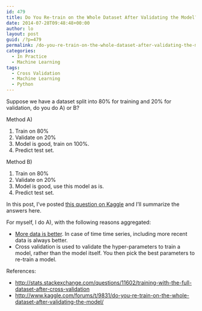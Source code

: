 ```yaml
---
id: 479
title: Do You Re-train on the Whole Dataset After Validating the Model?
date: 2014-07-28T09:48:48+00:00
author: lo
layout: post
guid: /?p=479
permalink: /do-you-re-train-on-the-whole-dataset-after-validating-the-model/
categories:
  - In Practice
  - Machine Learning
tags:
  - Cross Validation
  - Machine Learning
  - Python
---
```

Suppose we have a dataset split into 80% for training and 20% for validation, do you do A) or B?

Method A)

  1. Train on 80%
  2. Validate on 20%
  3. Model is good, train on 100%.
  4. Predict test set.

Method B)

  1. Train on 80%
  2. Validate on 20%
  3. Model is good, use this model as is.
  4. Predict test set.

In this post, I&#8217;ve posted <a href="http://www.kaggle.com/forums/t/9831/do-you-re-train-on-the-whole-dataset-after-validating-the-model/" target="_blank">this question on Kaggle</a> and I&#8217;ll summarize the answers here.

For myself, I do A), with the following reasons aggregated:

  * <a href="https://static.googleusercontent.com/media/research.google.com/en//pubs/archive/35179.pdf" target="_blank">More data is better</a>. In case of time time series, including more recent data is always better.
  * Cross validation is used to validate the hyper-parameters to train a model, rather than the model itself. You then pick the best parameters to re-train a model.

References:

  * <a href="http://stats.stackexchange.com/questions/11602/training-with-the-full-dataset-after-cross-validation" target="_blank">http://stats.stackexchange.com/questions/11602/training-with-the-full-dataset-after-cross-validation</a>
  * <a href="http://www.kaggle.com/forums/t/9831/do-you-re-train-on-the-whole-dataset-after-validating-the-model/" target="_blank">http://www.kaggle.com/forums/t/9831/do-you-re-train-on-the-whole-dataset-after-validating-the-model/</a>